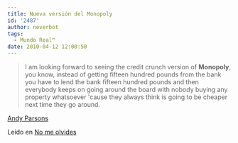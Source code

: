 ```yaml
---
title: Nueva versión del Monopoly
id: '2487'
author: neverbot
tags:
  - Mundo Real™
date: 2010-04-12 12:00:50
---
```


> I am looking forward to seeing the credit crunch version of **Monopoly**, you know, instead of getting fifteen hundred pounds from the bank you have to lend the bank fifteen hundred pounds and then everybody keeps on going around the board with nobody buying any property whatsoever 'cause they always think is going to be cheaper next time they go around.

[Andy Parsons](http://en.wikipedia.org/wiki/Andy_Parsons)

Leído en [No me olvides](http://nomeolvids.blogspot.com/2010/04/monopoly-version-contraccion-del.html)
